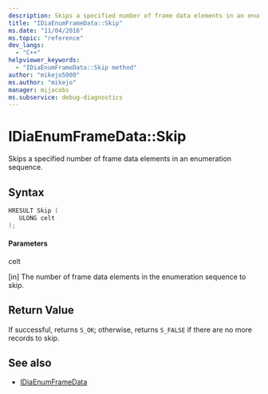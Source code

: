 ```yaml
---
description: Skips a specified number of frame data elements in an enumeration sequence.
title: "IDiaEnumFrameData::Skip"
ms.date: "11/04/2016"
ms.topic: "reference"
dev_langs:
  - "C++"
helpviewer_keywords:
  - "IDiaEnumFrameData::Skip method"
author: "mikejo5000"
ms.author: "mikejo"
manager: mijacobs
ms.subservice: debug-diagnostics
---
```


# IDiaEnumFrameData::Skip

Skips a specified number of frame data elements in an enumeration sequence.

## Syntax

```c++
HRESULT Skip ( 
   ULONG celt
);
```

#### Parameters

celt

[in] The number of frame data elements in the enumeration sequence to skip.

## Return Value

If successful, returns `S_OK`; otherwise, returns `S_FALSE` if there are no more records to skip.

## See also

- [IDiaEnumFrameData](../../debugger/debug-interface-access/idiaenumframedata.md)
